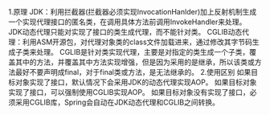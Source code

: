 1.原理
JDK：利用拦截器(拦截器必须实现InvocationHanlder)加上反射机制生成一个实现代理接口的匿名类，在调用具体方法前调用InvokeHandler来处理。
JDK动态代理只能对实现了接口的类生成代理，而不能针对类。
CGLIB动态代理：利用ASM开源包，对代理对象类的class文件加载进来，通过修改其字节码生成子类来处理。
CGLIB是针对类实现代理，主要是对指定的类生成一个子类，覆盖其中的方法，并覆盖其中方法实现增强，但是因为采用的是继承，所以该类或方法最好不要声明成final，对于final类或方法，是无法继承的。
2.使用区别
如果目标对象实现了接口，默认情况下会采用JDK的动态代理实现AOP。
如果目标对象实现了接口，可以强制使用CGLIB实现AOP。
如果目标对象没有实现了接口，必须采用CGLIB库，Spring会自动在JDK动态代理和CGLIB之间转换。
